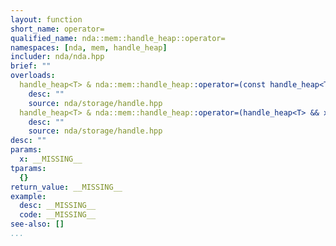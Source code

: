 ```yaml
---
layout: function
short_name: operator=
qualified_name: nda::mem::handle_heap::operator=
namespaces: [nda, mem, handle_heap]
includer: nda/nda.hpp
brief: ""
overloads:
  handle_heap<T> & nda::mem::handle_heap::operator=(const handle_heap<T> & x):
    desc: ""
    source: nda/storage/handle.hpp
  handle_heap<T> & nda::mem::handle_heap::operator=(handle_heap<T> && x) noexcept:
    desc: ""
    source: nda/storage/handle.hpp
desc: ""
params:
  x: __MISSING__
tparams:
  {}
return_value: __MISSING__
example:
  desc: __MISSING__
  code: __MISSING__
see-also: []
...
```


